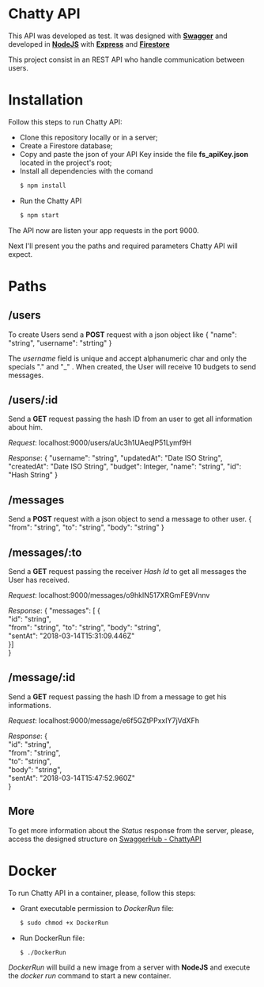 # Chatty API

This API was developed as test.
It was designed with **[Swagger](https://swagger.io/)** and developed in **[NodeJS](https://nodejs.org/en/)** with **[Express](http://expressjs.com)** and **[Firestore](https://firebase.google.com/docs/firestore/?hl=en)** 

This project consist in an REST API who handle communication between users.


# Installation
Follow this steps to run Chatty API:

 - Clone this repository locally or in a server;
 - Create a Firestore database;
 - Copy and paste the json of your API Key inside the file  **fs_apiKey.json** located in the project's root;
 - Install all dependencies with the comand
	 ```sh
	 $ npm install
	 ```
- Run the Chatty API 
	```sh
	$ npm start
	```
The API now are listen your app requests in the port 9000.

Next I'll present you the paths and required parameters Chatty API will expect.

# Paths

 ## /users
To create Users send a **POST** request with a json object like
{
	"name": "string",
	"username": "strting"
}

The *username* field is unique and accept alphanumeric char and only the specials "." and "_" .
When created, the User will receive 10 budgets to send messages.

## /users/:id
Send a **GET** request passing the hash ID from an user to get all information about him.

*Request*: localhost:9000/users/aUc3h1UAeqIP51Lymf9H

*Response*: {
					    "username": "string",
					    "updatedAt": "Date ISO String",
					    "createdAt": "Date ISO String",
					    "budget": Integer,
					    "name": "string",
					    "id": "Hash String"
					}

## /messages

Send a **POST** request with a json object to send a message to other user.
{
	"from":  "string",
	"to":  "string",
	"body":  "string"
}

## /messages/:to

Send a **GET** request passing the receiver *Hash Id* to get all messages the User has received.

*Request*: localhost:9000/messages/o9hkIN517XRGmFE9Vnnv

*Response*: {  "messages":  [  {  
"id":  "string",  
"from":  "string", 
"to":  "string", 
"body":  "string",  
"sentAt":  "2018-03-14T15:31:09.446Z"  
}]  
}

## /message/:id

Send a **GET** request passing the hash ID from a message to get his informations.

*Request*: localhost:9000/message/e6f5GZtPPxxIY7jVdXFh

*Response*: {  
"id":  "string",  
"from":  "string",  
"to":  "string",  
"body":  "string",  
"sentAt":  "2018-03-14T15:47:52.960Z"  
}

## More
To get more information about the *Status* response from the server, please, access the designed structure on [SwaggerHub - ChattyAPI](https://app.swaggerhub.com/apis/p47/Chatty/1.0.0)


# Docker

To run Chatty API in a container, please, follow this steps:

 - Grant executable permission to *DockerRun* file:
 	 ```sh
	 $ sudo chmod +x DockerRun
	 ```
	
 - Run DockerRun file:
  	 ```sh
	 $ ./DockerRun
	 ```
	
*DockerRun* will build a new image from a server with **NodeJS** and execute the *docker run* command to start a new container.
